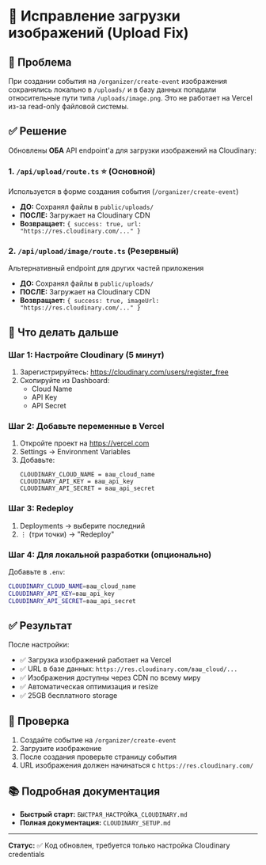 # 🔧 Исправление загрузки изображений (Upload Fix)

## 🔴 Проблема
При создании события на `/organizer/create-event` изображения сохранялись локально в `/uploads/` и в базу данных попадали относительные пути типа `/uploads/image.png`. Это не работает на Vercel из-за read-only файловой системы.

## ✅ Решение
Обновлены **ОБА** API endpoint'а для загрузки изображений на Cloudinary:

### 1. `/api/upload/route.ts` ⭐️ (Основной)
Используется в форме создания события (`/organizer/create-event`)
- **ДО:** Сохранял файлы в `public/uploads/`
- **ПОСЛЕ:** Загружает на Cloudinary CDN
- **Возвращает:** `{ success: true, url: "https://res.cloudinary.com/..." }`

### 2. `/api/upload/image/route.ts` (Резервный)
Альтернативный endpoint для других частей приложения
- **ДО:** Сохранял файлы в `public/uploads/`
- **ПОСЛЕ:** Загружает на Cloudinary CDN
- **Возвращает:** `{ success: true, imageUrl: "https://res.cloudinary.com/..." }`

## 🚀 Что делать дальше

### Шаг 1: Настройте Cloudinary (5 минут)
1. Зарегистрируйтесь: https://cloudinary.com/users/register_free
2. Скопируйте из Dashboard:
   - Cloud Name
   - API Key
   - API Secret

### Шаг 2: Добавьте переменные в Vercel
1. Откройте проект на https://vercel.com
2. Settings → Environment Variables
3. Добавьте:
   ```
   CLOUDINARY_CLOUD_NAME = ваш_cloud_name
   CLOUDINARY_API_KEY = ваш_api_key
   CLOUDINARY_API_SECRET = ваш_api_secret
   ```

### Шаг 3: Redeploy
1. Deployments → выберите последний
2. ⋮ (три точки) → "Redeploy"

### Шаг 4: Для локальной разработки (опционально)
Добавьте в `.env`:
```bash
CLOUDINARY_CLOUD_NAME=ваш_cloud_name
CLOUDINARY_API_KEY=ваш_api_key
CLOUDINARY_API_SECRET=ваш_api_secret
```

## ✅ Результат
После настройки:
- ✅ Загрузка изображений работает на Vercel
- ✅ URL в базе данных: `https://res.cloudinary.com/ваш_cloud/...`
- ✅ Изображения доступны через CDN по всему миру
- ✅ Автоматическая оптимизация и resize
- ✅ 25GB бесплатного storage

## 🧪 Проверка
1. Создайте событие на `/organizer/create-event`
2. Загрузите изображение
3. После создания проверьте страницу события
4. URL изображения должен начинаться с `https://res.cloudinary.com/`

## 📚 Подробная документация
- **Быстрый старт:** `БЫСТРАЯ_НАСТРОЙКА_CLOUDINARY.md`
- **Полная документация:** `CLOUDINARY_SETUP.md`

---

**Статус:** ✅ Код обновлен, требуется только настройка Cloudinary credentials

